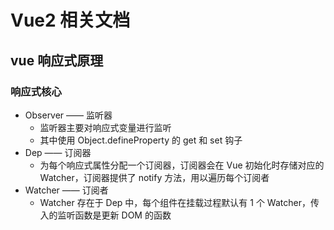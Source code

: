 # Vue2 相关文档

## vue 响应式原理

### 响应式核心

- Observer —— 监听器
  - 监听器主要对响应式变量进行监听
  - 其中使用 Object.defineProperty 的 get 和 set 钩子
- Dep —— 订阅器
  - 为每个响应式属性分配一个订阅器，订阅器会在 Vue 初始化时存储对应的 Watcher，订阅器提供了 notify 方法，用以遍历每个订阅者
- Watcher —— 订阅者
  - Watcher 存在于 Dep 中，每个组件在挂载过程默认有 1 个 Watcher，传入的监听函数是更新 DOM 的函数
